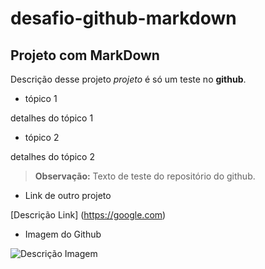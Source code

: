 # desafio-github-markdown

## Projeto com MarkDown 

Descrição desse projeto *projeto* é só um teste no **github**.

- tópico 1

detalhes do tópico 1

- tópico 2

detalhes do tópico 2

> **Observação:** Texto de teste do repositório do github.

- Link de outro projeto

[Descrição Link] (https://google.com)

- Imagem do Github

![Descrição Imagem](https://silvrblack.s3.amazonaws.com?uploads?dbe54ce7-777f-4997-9ea3-7a10b738e3a8/Github%20header.png)